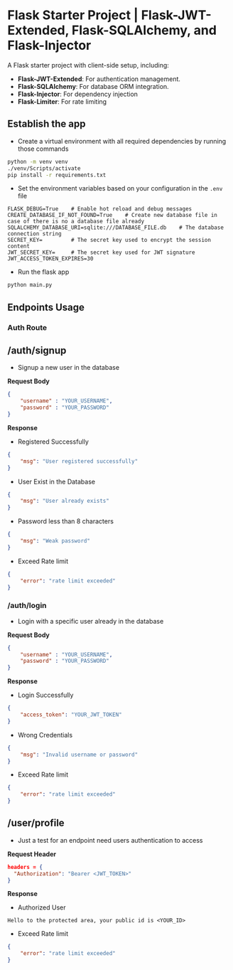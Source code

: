 # Flask Starter Project | Flask-JWT-Extended, Flask-SQLAlchemy, and Flask-Injector

A Flask starter project with client-side setup, including:
- **Flask-JWT-Extended**: For authentication management.
- **Flask-SQLAlchemy**: For database ORM integration.
- **Flask-Injector**: For dependency injection
- **Flask-Limiter**: For rate limiting


## Establish the app

- Create a virtual environment with all required dependencies by running those commands

```bash
python -m venv venv
./venv/Scripts/activate
pip install -r requirements.txt
```

- Set the environment variables based on your configuration in the `.env` file
```env
FLASK_DEBUG=True    # Enable hot reload and debug messages
CREATE_DATABASE_IF_NOT_FOUND=True    # Create new database file in case of there is no a database file already
SQLALCHEMY_DATABASE_URI=sqlite:///DATABASE_FILE.db    # The database connection string
SECRET_KEY=         # The secret key used to encrypt the session content
JWT_SECRET_KEY=     # The secret key used for JWT signature
JWT_ACCESS_TOKEN_EXPIRES=30
```

- Run the flask app

```bash
python main.py
```


## Endpoints Usage

### Auth Route

## /auth/signup

- Signup a new user in the database
  
**Request Body**
```json
{
    "username" : "YOUR_USERNAME",
    "password" : "YOUR_PASSWORD"
}
```

**Response**
- Registered Successfully
```json
{
    "msg": "User registered successfully"
}
```

- User Exist in the Database
```json
{
    "msg": "User already exists"
}
```

- Password less than 8 characters
```json
{
    "msg": "Weak password"
}
```

- Exceed Rate limit
```json
{
    "error": "rate limit exceeded"
}
```


### /auth/login
- Login with a specific user already in the database

**Request Body**
```json
{
    "username" : "YOUR_USERNAME",
    "password" : "YOUR_PASSWORD"
}
```

**Response**
- Login Successfully
```json
{
    "access_token": "YOUR_JWT_TOKEN"
}
```

- Wrong Credentials
```json
{
    "msg": "Invalid username or password"
}
```

- Exceed Rate limit
```json
{
    "error": "rate limit exceeded"
}
```


## /user/profile
- Just a test for an endpoint need users authentication to access

**Request Header**
```json
headers = {
  "Authorization": "Bearer <JWT_TOKEN>"
}
```

**Response**
- Authorized User
```
Hello to the protected area, your public id is <YOUR_ID>
```

- Exceed Rate limit
```json
{
    "error": "rate limit exceeded"
}
```